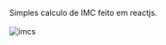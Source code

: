 Simples calculo de IMC feito em reactjs.<br><br>
![imcs](https://user-images.githubusercontent.com/91916209/152661400-46ee2ee4-56cb-43f6-be92-c881fbcd9e2a.jpg)
